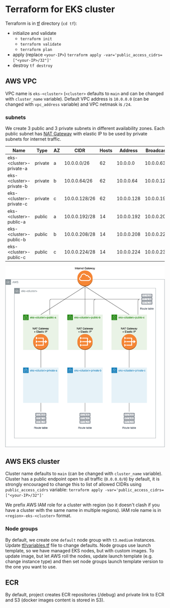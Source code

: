 # Terraform for EKS cluster

Terraform is in [tf](tf) directory (`cd tf`):
 - initialize and validate
   - `terraform init`
   - `terraform validate`
   - `terraform plan`
 - apply (replace `<your-IP>`) `terraform apply -var='public_access_cidrs=["<your-IP>/32"]'`
 - destroy `tf destroy`

## AWS VPC

VPC name is `eks-<cluster>` (`<cluster>` defaults to `main` and can be changed with `cluster_name` variable). Default
VPC address is `10.0.0.0` (can be changed with `vpc_address` variable) and VPC netmask is `/24`.

### subnets

We create 3 public and 3 private subnets in different availability zones. Each public subnet has
[NAT Gateway](https://docs.aws.amazon.com/vpc/latest/userguide/vpc-nat-gateway.html) with elastic IP to be used by
private subnets for internet traffic.

| Name                      | Type    | AZ | CIDR          | Hosts | Address    | Broadcast     | Host Min      | Host Max      |
| ------------------------- | ------- | -- | ------------- | ----- | ---------- | ------------- | ------------- | ------------- |
| eks-\<cluster>-private-a  | private | a  | 10.0.0.0/26   | 62    | 10.0.0.0   | 10.0.0.63     | 10.0.0.1      | 10.0.0.62     |
| eks-\<cluster>-private-b  | private | b  | 10.0.0.64/26  | 62    | 10.0.0.64  | 10.0.0.127    | 10.0.0.65     | 10.0.0.126    |
| eks-\<cluster>-private-c  | private | c  | 10.0.0.128/26 | 62    | 10.0.0.128 | 10.0.0.191    | 10.0.0.129    | 10.0.0.190    |
| eks-\<cluster>-public-a   | public  | a  | 10.0.0.192/28 | 14    | 10.0.0.192 | 10.0.0.207    | 10.0.0.193    | 10.0.0.206    |
| eks-\<cluster>-public-b   | public  | b  | 10.0.0.208/28 | 14    | 10.0.0.208 | 10.0.0.223    | 10.0.0.209    | 10.0.0.222    |
| eks-\<cluster>-public-c   | public  | c  | 10.0.0.224/28 | 14    | 10.0.0.224 | 10.0.0.239    | 10.0.0.225    | 10.0.0.238    |


<p align="center">
  <img alt="eks cluster diagram" src="docs/images/eks-cluster.png">
</p>

## AWS EKS cluster

Cluster name defaults to `main` (can be changed with `cluster_name` variable). Cluster has a public endpoint open to all 
traffic (`0.0.0.0/0`) by default, it is strongly encouraged to change this to list of allowed CIDRs using
`public_access_cidrs` variable: `terraform apply -var='public_access_cidrs=["<your-IP>/32"]'`

We prefix AWS IAM role for a cluster with region (so it doesn't clash if you have a cluster with the same name in
multiple regions). IAM role name is in `<region>-eks-<cluster>` format.

### Node groups

By default, we create one `default` node group with `t3.medium` instances. Update [tf/variables.tf](tf/variables.tf) file
to change defaults. Node groups use launch template, so we have managed EKS nodes, but with custom images. To update
image, but let AWS roll the nodes, update launch template (e.g. change instance type) and then set node groups launch
template version to the one you want to use.

## ECR

By default, project creates ECR repositories (<cluster>/debug) and private link to ECR and S3 (docker images content is
stored in S3).
